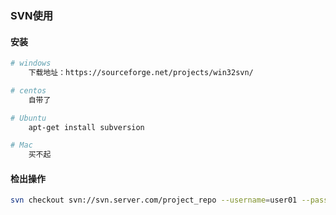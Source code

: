 ### SVN使用

#### 安装

```bash
# windows
	下载地址：https://sourceforge.net/projects/win32svn/

# centos
	自带了

# Ubuntu
	apt-get install subversion

# Mac
	买不起
```



#### 检出操作

```bash
svn checkout svn://svn.server.com/project_repo --username=user01 --passwor=p
```





